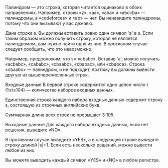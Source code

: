﻿Палиндром — это строка, которая читается одинаково в обоих направлениях. Например, строки «z», «aa», «aba» и «abccba» — палиндромы, а «codeforces» и «ab» — нет. Вы ненавидите палиндромы, потому что они вызывают у вас дежавю.

Дана строка s. Вы должны вставить ровно один символ 'a' в s. Если таким образом можно получить строку, которая не является палиндромом, вам нужно найти одну из них. В противном случае следует сообщить, что это невозможно.

Например, предположим, что s= «cbabc». Вставив 'a', можно получить «acbabc», «cababc», «cbaabc», «cbabac», или «cbabca». Строка «cbaabc» — палиндром, и не подходит, поэтому вы должны вывести другую из вышеперечисленных строк.

Входные данные
В первой строке содержится одно целое число t (1≤t≤104) — количество наборов входных данных.

Единственная строка каждого набора входных данных содержит строку s, состоящую из строчных английских букв.

Суммарная длина всех строк не превышает 3⋅105.

Выходные данные
Для каждого набора входных данных, если нет решения, выведите «NO».

В противном случае выведите «YES», а в следующей строке выведите строку длиной |s|+1. Если есть несколько решений, можно вывести любое из них.

Вы можете выводить каждый символ «YES» и «NO» в любом регистре.